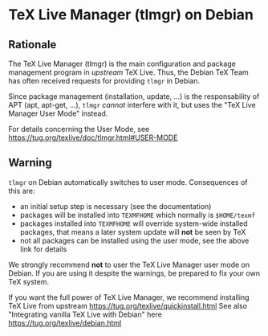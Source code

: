 TeX Live Manager (tlmgr) on Debian
==================================

Rationale
---------

The TeX Live Manager (tlmgr) is the main configuration and package
management program in *upstream* TeX Live. Thus, the Debian TeX
Team has often received requests for providing `tlmgr` in Debian.

Since package management (installation, update, ...) is the responsability
of APT (apt, apt-get, ...), `tlmgr` *cannot* interfere with it, but uses
the "TeX Live Manager User Mode" instead.

For details concerning the User Mode, see https://tug.org/texlive/doc/tlmgr.html#USER-MODE

Warning
-------

`tlmgr` on Debian automatically switches to user mode. Consequences of this are:

- an initial setup step is necessary (see the documentation)
- packages will be installed into `TEXMFHOME` which normally is `$HOME/texmf`
- packages installed into `TEXMFHOME` will override system-wide installed 
  packages, that means a later system update will **not** be seen by TeX
- not all packages can be installed using the user mode, see the above link
  for details

We strongly recommend **not** to user the TeX Live Manager user mode on Debian.
If you are using it despite the warnings, be prepared to fix your own TeX system.

If you want the full power of TeX Live Manager, we recommend installing
TeX Live from upstream https://tug.org/texlive/quickinstall.html
See also "Integrating vanilla TeX Live with Debian" here https://tug.org/texlive/debian.html

